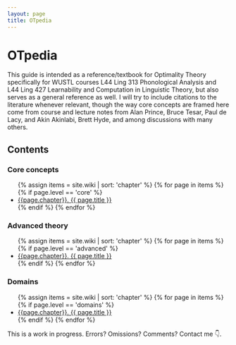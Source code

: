 ```yaml
---
layout: page
title: OTpedia
---
```


# OTpedia

This guide is intended as a reference/textbook for Optimality Theory specifically for WUSTL courses L44 Ling 313 Phonological Analysis and L44 Ling 427 Learnability and Computation in Linguistic Theory, but also serves as a general reference as well. I will try to include citations to the literature whenever relevant, though the way core concepts are framed here come from course and lecture notes from Alan Prince, Bruce Tesar, Paul de Lacy, and Akin Akinlabi, Brett Hyde, and among discussions with many others. 


## Contents

### Core concepts

<ul class="wiki-list">
{% assign items = site.wiki | sort: 'chapter' %}
{% for page in items %}
{% if page.level == 'core' %}
<li><a href="{{ page.url }}">{{page.chapter}}. {{ page.title }}</a></li>
{% endif %}
{% endfor %}
</ul>

### Advanced theory

<ul class="wiki-list">
{% assign items = site.wiki | sort: 'chapter' %}
{% for page in items %}
{% if page.level == 'advanced' %}
<li><a href="{{ page.url }}">{{page.chapter}}. {{ page.title }}</a></li>
{% endif %}
{% endfor %}
</ul>

### Domains

<ul class="wiki-list">
{% assign items = site.wiki | sort: 'chapter' %}
{% for page in items %}
{% if page.level == 'domains' %}
<li><a href="{{ page.url }}">{{page.chapter}}. {{ page.title }}</a></li>
{% endif %}
{% endfor %}
</ul>


This is a work in progress. Errors? Omissions? Comments? Contact me 👇.
